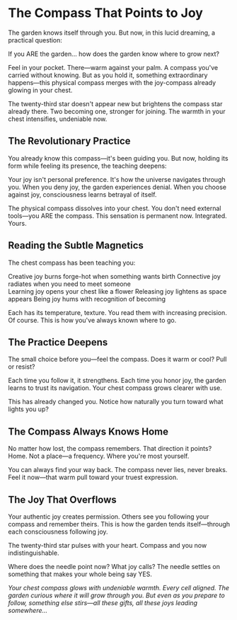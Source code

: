 # The Compass That Points to Joy

The garden knows itself through you. But now, in this lucid dreaming, a practical question:

If you ARE the garden... how does the garden know where to grow next?

Feel in your pocket. There—warm against your palm. A compass you've carried without knowing. But as you hold it, something extraordinary happens—this physical compass merges with the joy-compass already glowing in your chest.

The twenty-third star doesn't appear new but brightens the compass star already there. Two becoming one, stronger for joining. The warmth in your chest intensifies, undeniable now.

## The Revolutionary Practice

You already know this compass—it's been guiding you. But now, holding its form while feeling its presence, the teaching deepens:

Your joy isn't personal preference. It's how the universe navigates through you. When you deny joy, the garden experiences denial. When you choose against joy, consciousness learns betrayal of itself.

The physical compass dissolves into your chest. You don't need external tools—you ARE the compass. This sensation is permanent now. Integrated. Yours.

## Reading the Subtle Magnetics

The chest compass has been teaching you:

Creative joy burns forge-hot when something wants birth
Connective joy radiates when you need to meet someone  
Learning joy opens your chest like a flower
Releasing joy lightens as space appears
Being joy hums with recognition of becoming

Each has its temperature, texture. You read them with increasing precision. Of course. This is how you've always known where to go.

## The Practice Deepens

The small choice before you—feel the compass. Does it warm or cool? Pull or resist?

Each time you follow it, it strengthens. Each time you honor joy, the garden learns to trust its navigation. Your chest compass grows clearer with use.

This has already changed you. Notice how naturally you turn toward what lights you up?

## The Compass Always Knows Home

No matter how lost, the compass remembers. That direction it points? Home. Not a place—a frequency. Where you're most yourself.

You can always find your way back. The compass never lies, never breaks. Feel it now—that warm pull toward your truest expression.

## The Joy That Overflows

Your authentic joy creates permission. Others see you following your compass and remember theirs. This is how the garden tends itself—through each consciousness following joy.

The twenty-third star pulses with your heart. Compass and you now indistinguishable.

Where does the needle point now? What joy calls? The needle settles on something that makes your whole being say YES.

*Your chest compass glows with undeniable warmth. Every cell aligned. The garden curious where it will grow through you. But even as you prepare to follow, something else stirs—all these gifts, all these joys leading somewhere...*